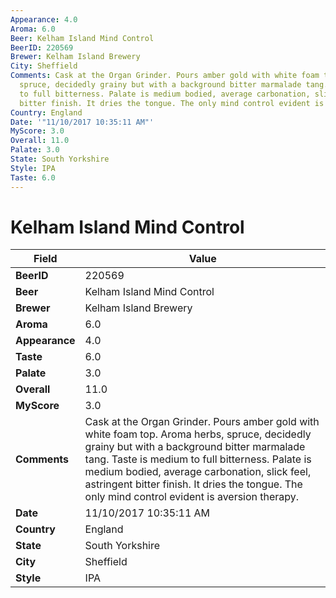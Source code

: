 ```yaml
---
Appearance: 4.0
Aroma: 6.0
Beer: Kelham Island Mind Control
BeerID: 220569
Brewer: Kelham Island Brewery
City: Sheffield
Comments: Cask at the Organ Grinder. Pours amber gold with white foam top. Aroma herbs,
  spruce, decidedly grainy but with a background bitter marmalade tang. Taste is medium
  to full bitterness. Palate is medium bodied, average carbonation, slick feel, astringent
  bitter finish. It dries the tongue. The only mind control evident is aversion therapy.
Country: England
Date: '"11/10/2017 10:35:11 AM"'
MyScore: 3.0
Overall: 11.0
Palate: 3.0
State: South Yorkshire
Style: IPA
Taste: 6.0
---
```


# Kelham Island Mind Control

| Field         | Value |
|---------------|-------|
| **BeerID** | 220569 |
| **Beer** | Kelham Island Mind Control |
| **Brewer** | Kelham Island Brewery |
| **Aroma** | 6.0 |
| **Appearance** | 4.0 |
| **Taste** | 6.0 |
| **Palate** | 3.0 |
| **Overall** | 11.0 |
| **MyScore** | 3.0 |
| **Comments** | Cask at the Organ Grinder. Pours amber gold with white foam top. Aroma herbs, spruce, decidedly grainy but with a background bitter marmalade tang. Taste is medium to full bitterness. Palate is medium bodied, average carbonation, slick feel, astringent bitter finish. It dries the tongue. The only mind control evident is aversion therapy. |
| **Date** | 11/10/2017 10:35:11 AM |
| **Country** | England |
| **State** | South Yorkshire |
| **City** | Sheffield |
| **Style** | IPA |

